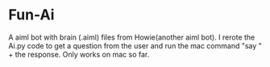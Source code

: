 # Fun-Ai
A aiml bot with brain (.aiml) files from Howie(another aiml bot).
I rerote the Ai.py code to get a question from the user and run the mac command "say " + the response.
Only works on mac so far.
